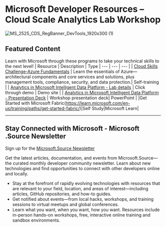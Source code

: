 # Microsoft Developer Resources – Cloud Scale Analytics Lab Workshop
 ![MS_2525_CDS_RegBanner_DevTools_1920x300 (1)](https://user-images.githubusercontent.com/107423518/180083692-13dcdf47-0f75-4aaf-b50e-5d037f611206.jpg)

 
## Featured Content
Learn with Microsoft through these programs to take your technical skills to the next level!
| Resource | Description | Type
| --- | --- | --- |
| [Cloud Skills Challenge-Azure Fundamentals](https://learn.microsoft.com/en-us/users/sandramarin/collections/n6ga8m0jkgrwk) | Learn the essentials of Azure—architectural components and core services and solutions, plus management tools, compliance, security, and data protection.| Self-training |
| [Analytics in Microsoft Intelligent Data Platform - Lab details](https://content.cloudguides.com/guides/Analytics%20in%20MIDP%20-%20Interactive%20Experience) | Click through demo | Demo site |
| [Analytics in Microsoft Intelligent Data Platform - Presentation Deck](https://nam06.safelinks.protection.outlook.com/ap/p-59584e83/?url=https%3A%2F%2Fmicrosoft.sharepoint.com%2F%3Ap%3A%2Ft%2FUSCloudScaleAnalyticsPurview%2FEbN64ZEUVPpIuwn-h6davVwBvLwYajGNozVa_2LHcE3RsQ%3Fe%3DX9u0gS&data=05%7C01%7Calexxavier%40microsoft.com%7C8f6bb01c05004186b9ed08db0ed6e9c1%7C72f988bf86f141af91ab2d7cd011db47%7C1%7C0%7C638120088441800798%7CUnknown%7CTWFpbGZsb3d8eyJWIjoiMC4wLjAwMDAiLCJQIjoiV2luMzIiLCJBTiI6Ik1haWwiLCJXVCI6Mn0%3D%7C3000%7C%7C%7C&sdata=f4h5jXr9QUZk%2Bm1CmUsYxb26uG7HcrQ5ARWY9XVnsbs%3D&reserved=0) | Workshop presentation deck| PowerPoint |
|Get Started with Microsoft Fabric(https://learn.microsoft.com/en-us/training/paths/get-started-fabric/)|Self Study|Microsoft Learn|

---

## Stay Connected with Microsoft - Microsoft .Source Newsletter
Sign up for the [Microsoft.Source Newsletter](https://azure.microsoft.com/en-us/resources/join-the-azure-developer-community/)

Get the latest articles, documentation, and events from Microsoft.Source—the curated monthly developer community newsletter. Learn about new technologies and find opportunities to connect with other developers online and locally.

- Stay at the forefront of rapidly evolving technologies with resources that are relevant to your field, location, and areas of interest—including articles, GitHub repositories, and how-to guides.
- Get notified about events—from local hacks, workshops, and training sessions to virtual meetups and global conferences.
- Learn what you want, when you want, how you want. Resources include in-person hands-on workshops, free, interactive online training and sandbox environments.


<!--

 Command | Description | New |
| --------------------- | --------------------- | --|
| `git status` | List all *new or modified* files |
| `git diff` | Show file differences that **haven't been** staged |



|             |          Grouping           ||
First Header  | Second Header | Third Header |
 ------------ | :-----------: | -----------: |
Content       |          *Long Cell*        ||
Content       |   **Cell**    |         Cell |


|             |          Grouping           ||
First Header  | Second Header | Third Header |
 ------------ | :-----------: | -----------: |
 [Azure Samples](https://github.com/azure-samples)       |          Microsoft Azure code samples and examples in .NET, Java, Python, Node.js, PHP and Ruby        | Column S|
[Azure Samples](https://github.com/azure-samples)       |          Series of workshops for hands-on experience working with Azure Cosmos DB using the SQL API, JavaScript and .NET Core SDK.          | Column S|
Content       |   **Cell**    |         Cell |

>

